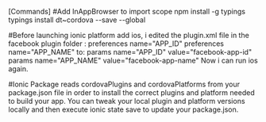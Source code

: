 [Commands]
#Add InAppBrowser to import scope
npm install -g typings
typings install dt~cordova --save --global

#Before launching ionic platform add ios, i edited the plugin.xml file in the facebook plugin folder :
preferences name="APP_ID"
preferences name="APP_NAME"
to:
params name="APP_ID" value="facebook-app-id"
params name="APP_NAME" value="facebook-app-name"
Now i can run ios again.

#Ionic Package reads cordovaPlugins and cordovaPlatforms from your package.json file in order to 
install the correct plugins and platform needed to build your app. You can tweak your local plugin 
and platform versions locally and then execute ionic state save to update your package.json.
  

